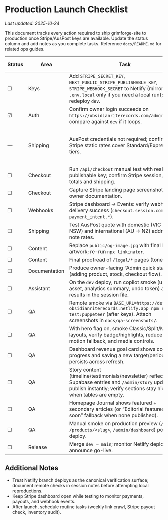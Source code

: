 # Production Launch Checklist

_Last updated: 2025-10-24_

This document tracks every action required to ship grimforge-site to production once Stripe/AusPost keys are available. Update the status column and add notes as you complete tasks. Reference `docs/README.md` for related ops guides.

| Status | Area | Task | Owner Notes |
|--------|------|------|-------------|
| ☐ | Keys | Add `STRIPE_SECRET_KEY`, `NEXT_PUBLIC_STRIPE_PUBLISHABLE_KEY`, `STRIPE_WEBHOOK_SECRET` to Netlify (mirror in `.env.local` only if you need a local run); redeploy `dev`. |  |
| ☑ | Auth | Confirm owner login succeeds on `https://obsidianriterecords.com/admin/login`; compare against `dev` if it loops. | Resolved 2025-10-24 |
| — | Shipping | AusPost credentials not required; confirm Stripe static rates cover Standard/Express tiers. | Decision: rely on Stripe shipping (2025-10-24) |
| ☐ | Checkout | Run `/api/checkout` manual test with real publishable key; confirm Stripe session, verify totals and shipping. |  |
| ☐ | Checkout | Capture Stripe landing page screenshot for owner documentation. |  |
| ☐ | Webhooks | Stripe dashboard → Events: verify webhook delivery success (`checkout.session.completed`, `payment_intent.*`). |  |
| ☐ | Shipping | Test AusPost quote with domestic (VIC → NSW) and international (AU → NZ) addresses; note rates. |  |
| ☐ | Content | Replace `public/og-image.jpg` with final hero artwork; re-run `npx linkinator`. |  |
| ☐ | Content | Final proofread of `/legal/*` pages (tone, links). |  |
| ☐ | Documentation | Produce owner-facing “Admin quick start” (adding product, stock, checkout flow). |  |
| ☐ | Assistant | On the `dev` deploy, run copilot smoke (upload asset, analytics summary, undo token) and log results in the session file. |  |
| ☐ | QA | Remote smoke via `BASE_URL=https://dev--obsidianriterecords.netlify.app npm run test:puppeteer` (after keys). Attach screenshots in `docs/qa-screenshots/`. |  |
| ☐ | QA | With hero flag on, smoke Classic/Split/Minimal layouts, verify badge/highlights, reduced-motion fallback, and media controls. |  |
| ☐ | QA | Dashboard revenue goal card shows correct progress and saving a new target/period persists across refresh. |  |
| ☐ | QA | Story content (timeline/testimonials/newsletter) reflects Supabase entries and `/admin/story` updates publish instantly; verify sections stay hidden when tables are empty. |  |
| ☐ | QA | Homepage Journal shows featured + secondary articles (or “Editorial features return soon” fallback when none published). |  |
| ☐ | QA | Manual smoke on production preview (`/`, `/products/<slug>`, `/admin/dashboard`) post-deploy. |  |
| ☐ | Release | Merge `dev → main`; monitor Netlify deploy; announce go-live. |  |

## Additional Notes
- Treat Netlify branch deploys as the canonical verification surface; document remote checks in session notes before attempting local reproductions.
- Keep Stripe dashboard open while testing to monitor payments, payouts, and webhook events.
- After launch, schedule routine tasks (weekly link crawl, Stripe payout check, inventory audit).

